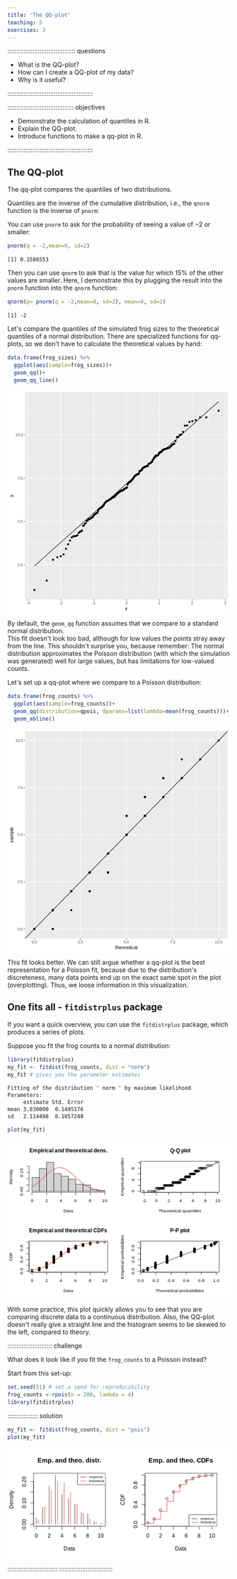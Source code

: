 ```yaml
---
title: 'The QQ-plot'
teaching: 5
exercises: 3
---
```


:::::::::::::::::::::::::::::::::::::: questions 

- What is the QQ-plot?
- How can I create a QQ-plot of my data?
- Why is it useful?

::::::::::::::::::::::::::::::::::::::::::::::::

::::::::::::::::::::::::::::::::::::: objectives

- Demonstrate the calculation of quantiles in R.
- Explain the QQ-plot.
- Introduce functions to make a qq-plot in R.

::::::::::::::::::::::::::::::::::::::::::::::::




## The QQ-plot

The qq-plot compares the quantiles of two distributions. 

Quantiles are the inverse of the cumulative distribution, i.e., the `qnorm` function is the inverse of `pnorm`:  

You can use `pnorm` to ask for the probability of seeing a value of $-2$ or smaller:

```r
pnorm(q = -2,mean=0, sd=2) 
```

```{.output}
[1] 0.1586553
```

Then you can use `qnorm` to ask that is the value for which 15% of the other values are smaller. Here, I demonstrate this by plugging the result into the `pnorm` function into the `qnorm` function:

```r
qnorm(p= pnorm(q = -2,mean=0, sd=2), mean=0, sd=2) 
```

```{.output}
[1] -2
```

Let's compare the quantiles of the simulated frog sizes to the theoretical quantiles of a normal distribution.
There are specialized functions for qq-plots, so we don't have to calculate the theoretical values by hand:


```r
data.frame(frog_sizes) %>% 
  ggplot(aes(sample=frog_sizes))+
  geom_qq()+
  geom_qq_line()
```

<img src="fig/12-qq-rendered-qq-plot-normal-1.png" style="display: block; margin: auto;" />

By default, the `geom_qq` function assumes that we compare to a standard normal distribution.  
This fit doesn't look too bad, although for low values the points stray away from the line. This shouldn't surprise you, because remember: The normal distribution approximates the Poisson distribution (with which the simulation was generated) well for large values, but has limitations for low-valued counts.  

Let's set up a qq-plot where we compare to a Poisson distribution:


```r
data.frame(frog_counts) %>% 
  ggplot(aes(sample=frog_counts))+
  geom_qq(distribution=qpois, dparams=list(lambda=mean(frog_counts)))+
  geom_abline()
```

<img src="fig/12-qq-rendered-qq-plot-pois-1.png" style="display: block; margin: auto;" />

This fit looks better. We can still argue whether a qq-plot is the best representation for a Poisson fit, because due to the distribution's discreteness, many data points end up on the exact same spot in the plot (overplotting). Thus, we loose information in this visualization.  

## One fits all - `fitdistrplus` package

If you want a quick overview, you can use the `fitdistrplus` package, which produces a series of plots.

Suppose you fit the frog counts to a normal distribution:

```r
library(fitdistrplus)
my_fit <- fitdist(frog_counts, dist = "norm")
my_fit # gives you the parameter estimates
```

```{.output}
Fitting of the distribution ' norm ' by maximum likelihood 
Parameters:
     estimate Std. Error
mean 3.830000  0.1495176
sd   2.114498  0.1057248
```

```r
plot(my_fit)
```

<img src="fig/12-qq-rendered-unnamed-chunk-2-1.png" style="display: block; margin: auto;" />

With some practice, this plot quickly allows you to see that you are comparing discrete data to a continuous distribution. Also, the QQ-plot doesn't really give a straight line and the histogram seems to be skewed to the left, compared to theory.

::::::::::::::::::::::::: challenge

What does it look like if you fit the `frog_counts` to a Poisson instead?

Start from this set-up:

```r
set.seed(51) # set a seed for reproducibility
frog_counts <-rpois(n = 200, lambda = 4)
library(fitdistrplus)
```

::::::::::::::::: solution


```r
my_fit <- fitdist(frog_counts, dist = "pois")
plot(my_fit)
```

<img src="fig/12-qq-rendered-fitdistrplus-pois-solution-1.png" style="display: block; margin: auto;" />

::::::::::::::::::::::::::::
::::::::::::::::::::::::::::::

